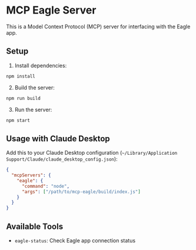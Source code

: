 # MCP Eagle Server

This is a Model Context Protocol (MCP) server for interfacing with the Eagle app.

## Setup

1. Install dependencies:
```bash
npm install
```

2. Build the server:
```bash
npm run build
```

3. Run the server:
```bash
npm start
```

## Usage with Claude Desktop

Add this to your Claude Desktop configuration (`~/Library/Application Support/Claude/claude_desktop_config.json`):

```json
{
  "mcpServers": {
    "eagle": {
      "command": "node",
      "args": ["/path/to/mcp-eagle/build/index.js"]
    }
  }
}
```

## Available Tools

- `eagle-status`: Check Eagle app connection status